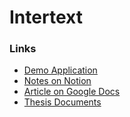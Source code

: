 # Intertext

### Links
- [Demo Application](https://intertext.oguzgelal.com)
- [Notes on Notion](https://www.notion.so/oguzgelal/Intertext-75d32019608143349806cdc2fd84381a)
- [Article on Google Docs](https://docs.google.com/document/d/19yu6NiiwSEuHk-SSoTvWznRD28v9-g0wdAg17LFJpTE)
- [Thesis Documents](/thesis)
